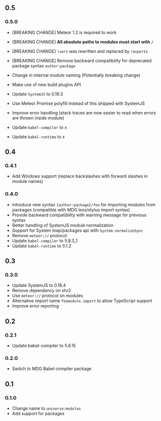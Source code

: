 
## 0.5

### 0.5.0

- [BREAKING CHANGE] Meteor 1.2 is required to work
- [BREAKING CHANGE] **All absolute paths to modules must start with `/`**
- [BREAKING CHANGE] `!vars` was rewritten and replaced by `!exports`
- [BREAKING CHANGE] Remove backward compatibility for deprecated package syntax `author:package`

- Change in internal module naming (Potentially breaking change)
- Make use of new build plugins API
- Update `SystemJS` to 0.19.3
- Use Meteor Promise polyfill instead of this shipped with SystemJS
- Improve error handling (stack traces are now easier to read when errors are thrown inside module)
- Update `babel-compiler` to x
- Update `babel-runtime` to x

## 0.4

### 0.4.1

- Add Windows support (replace backslashes with forward slashes in module names)

### 0.4.0

- Introduce new syntax `{author:package}/foo` for importing modules from packages (compatible with MDG less/stylus import syntax)
- Provide backward compatibility with warning message for previous syntax
- Better handling of SystemJS module normalization
- Support for System map/packages api with `System.normalizeSync`
- Remove `meteor://` protocol
- Update `babel-compiler` to 5.8.3_1 
- Update `babel-runtime` to 0.1.2

## 0.3

### 0.3.0

- Update SystemJS to 0.18.4
- Remove dependency on xhr2
- Use `meteor://` protocol on modules
- Alternative import name `foomodule.import` to allow TypeScript support
- Improve error reporting

## 0.2

### 0.2.1

- Update babel-compiler to 5.6.15

### 0.2.0

- Switch to MDG Babel compiler package

## 0.1

### 0.1.0

- Change name to `universe:modules`
- Add support for packages
